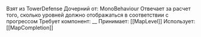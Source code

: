 Взят из TowerDefense
Дочерний от: MonoBehaviour
Отвечает за расчет того, сколько уровней должно отображаться в соответствии с прогрессом
Требует компонент: __
Принимает: 
[[MapLevel]]
Использует: 
[[MapCompletion]]
